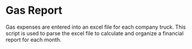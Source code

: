 # Gas Report

Gas expenses are entered into an excel file for each company truck. This script is used to parse the excel file to calculate and organize a financial report for each month.
